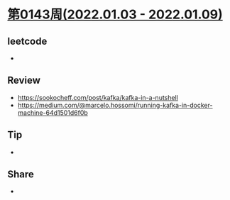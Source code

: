 # [第0143周(2022.01.03 - 2022.01.09)](https://github.com/vjudge/ARTS/blob/master/2022/第0143周.md)

## leetcode
*


## Review
* https://sookocheff.com/post/kafka/kafka-in-a-nutshell
* https://medium.com/@marcelo.hossomi/running-kafka-in-docker-machine-64d1501d6f0b


## Tip
*


## Share
*
